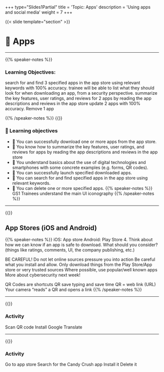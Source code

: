 +++
type="Slides1Partial"
title = 'Topic: Apps'
description = 'Using apps and social media'
weight = 7
+++

{{< slide template="section" >}}

# 📱 Apps

---

{{% speaker-notes %}}

### Learning Objectives:

search for and find 3 specified apps in the app store using relevant keywords with 100% accuracy.
trainee will be able to list what they should look for when downloading an app, from a security perspective.
summarize the key features, user ratings, and reviews for 2 apps by reading the app descriptions and reviews in the app store
update 2 apps with 100% accuracy.
Remove 1 app

{{% /speaker-notes %}}
{{<slide template="objectives">}}

### 🎯 Learning objectives

- 🎯 You can successfully download one or more apps from the app store.
- 🎯 You know how to summarize the key features, user ratings, and reviews for apps by reading the app descriptions and reviews in the app store
- 🎯 You understand basics about the use of digital technologies and smartphones with some concrete examples (e.g. forms, QR codes).
- 🎯 You can successfully launch specified downloaded apps.
- 🎯 You can search for and find specified apps in the app store using relevant keywords.
- 🎯 You can delete one or more specified apps.
  {{% speaker-notes %}}
  GS1 Trainees understand the main UI iconography
  {{% /speaker-notes %}}

---

{{<slide template="section">}}

## App Stores (iOS and Android)

{{% speaker-notes %}}
iOS: App store
Android: Play Store 4. Think about how we can know if an app is safe to download. What should you consider? (things like ratings, comments, UI, the company publishing, etc.)

BE CAREFUL!
Do not let online sources pressure you into action
Be careful what you install and allow.
Only download things from the Play Store/App store or very trusted sources
Where possible, use popular/well known apps
More about cybersecurity next week!

QR Codes are shortcuts
QR save typing and save time
QR = web link (URL)
Your camera “reads” a QR and opens a link
{{% /speaker-notes %}}

---

{{<slide template="activity">}}

### Activity

Scan QR code
Install Google Translate

---

{{<slide template="activity">}}

### Activity

Go to app store
Search for the Candy Crush app
Install it
Delete it
